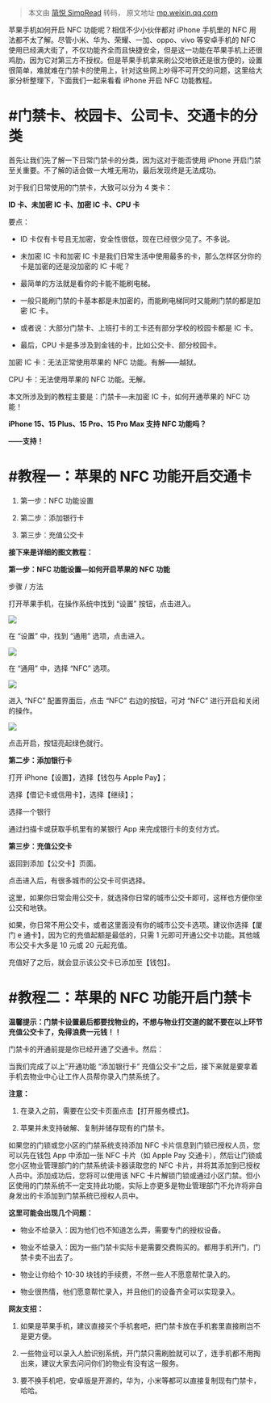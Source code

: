 > 本文由 [简悦 SimpRead](http://ksria.com/simpread/) 转码， 原文地址 [mp.weixin.qq.com](https://mp.weixin.qq.com/s?__biz=Mzg5NjIzNDA1NQ==&mid=2247488109&idx=1&sn=52a35aedd829c1411114b9fd48628fc8&chksm=c0057545f772fc53165c117fa601aa63db87dae271a4295dd077e6b4c36db36848ed0a2a16eb&scene=132&exptype=timeline_recommend_article_extendread_extendread_for_notrec#wechat_redirect)

苹果手机如何开启 NFC 功能呢？相信不少小伙伴都对 iPhone 手机里的 NFC 用法都不太了解。尽管小米、华为、荣耀、一加、oppo、vivo 等安卓手机的 NFC 使用已经满大街了，不仅功能齐全而且快捷安全，但是这一功能在苹果手机上还很鸡肋，因为它对第三方不授权。但是苹果手机拿来刷公交地铁还是很方便的，设置很简单，难就难在门禁卡的使用上，针对这些网上吵得不可开交的问题，这里给大家分析整理下，下面我们一起来看看 iPhone 开启 NFC 功能教程。

**#门禁卡、校园卡、公司卡、交通卡的分类**
=======================

首先让我们先了解一下日常门禁卡的分类，因为这对于能否使用 iPhone 开启门禁至关重要。不了解的话会做一大堆无用功，最后发现终是无法成功。

对于我们日常使用的门禁卡，大致可以分为 4 类卡：

**ID 卡、未加密 IC 卡、加密 IC 卡、CPU 卡**

要点：

*   ID 卡仅有卡号且无加密，安全性很低，现在已经很少见了。不多说。
    
*   未加密 IC 卡和加密 IC 卡是我们日常生活中使用最多的卡，那么怎样区分你的卡是加密的还是没加密的 IC 卡呢？
    
*   最简单的方法就是看你的卡能不能刷电梯。
    
*   一般只能刷门禁的卡基本都是未加密的，而能刷电梯同时又能刷门禁的都是加密 IC 卡。
    
*   或者说：大部分门禁卡、上班打卡的工卡还有部分学校的校园卡都是 IC 卡。
    
*   最后，CPU 卡是多涉及到金钱的卡，比如公交卡、部分校园卡。
    

加密 IC 卡：无法正常使用苹果的 NFC 功能。有解——越狱。

CPU 卡：无法使用苹果的 NFC 功能。无解。

本文所涉及到的教程主要是：门禁卡—未加密 IC 卡，如何开通苹果的 NFC 功能！

**iPhone 15、15 Plus、15 Pro、15 Pro Max 支持 NFC 功能吗？**

**——支持！**

**#教程一：苹果的 NFC 功能开启交通卡**
========================

1.  第一步：NFC 功能设置
    
2.  第二步：添加银行卡
    
3.  第三步：充值公交卡
    

**接下来是详细的图文教程：**

**第一步：NFC 功能设置—如何开启苹果的 NFC 功能**

步骤 / 方法

打开苹果手机，在操作系统中找到 “设置” 按钮，点击进入。

![](https://mmbiz.qpic.cn/sz_mmbiz_jpg/V8s3CJXtUdziajYlxpG2tf4KCgSGib7Cq114iamnvCZS4pn7Q3FkeHicibqTayXMWNLkcA1ibGJ109FhbA7lB3XbLDSg/640?wx_fmt=jpeg)

在 “设置” 中，找到 “通用” 选项，点击进入。

![](https://mmbiz.qpic.cn/sz_mmbiz_jpg/V8s3CJXtUdziajYlxpG2tf4KCgSGib7Cq1iaJPtHzFnSuEcBbSu0RIvUbdc00TgFBURna2MO32tGTGfw70raBJpVw/640?wx_fmt=jpeg)

在 “通用” 中，选择 “NFC” 选项。

![](https://mmbiz.qpic.cn/sz_mmbiz_jpg/V8s3CJXtUdziajYlxpG2tf4KCgSGib7Cq1YQNWhIC8K3r5SibHFtsb2FqrQB8uzvyJiakebEfgcLvojdR890QGjYCQ/640?wx_fmt=jpeg)

进入 “NFC” 配置界面后，点击 “NFC” 右边的按钮，可对 “NFC” 进行开启和关闭的操作。

![](https://mmbiz.qpic.cn/sz_mmbiz_jpg/V8s3CJXtUdziajYlxpG2tf4KCgSGib7Cq1pnwt0YibOZ7U8otWDMPTJxEk31up8YM8MCqtTNM3ejQQmtH2oUJL7dg/640?wx_fmt=jpeg)

点击开启，按钮亮起绿色就行。

**第二步：添加银行卡**

打开 iPhone【设置】，选择【钱包与 Apple Pay】；

选择【借记卡或信用卡】，选择【继续】；

选择一个银行

通过扫描卡或获取手机里有的某银行 App 来完成银行卡的支付方式。

**第三步：充值公交卡**

返回到添加【公交卡】页面。

点击进入后，有很多城市的公交卡可供选择。

这里，如果你日常会用公交卡，就选择你日常的城市公交卡即可，这样也方便你坐公交和地铁。

如果，你日常不用公交卡，或者这里面没有你的城市公交卡选项。建议你选择【厦门 e 通卡】，因为它的充值起额是最低的，只需 1 元即可开通公交卡功能。其他城市公交卡大多是 10 元或 20 元起充值。

充值好了之后，就会显示该公交卡已添加至【钱包】。

**#教程二：苹果的 NFC 功能开启门禁卡**
========================

**温馨提示：门禁卡设置最后都要找物业的，不想与物业打交道的就不要在以上环节充值公交卡了，免得浪费一元钱！！**

门禁卡的开通前提是你已经开通了交通卡。然后：

当我们完成了以上”开通功能 “添加银行卡” 充值公交卡“之后，接下来就是要拿着手机去物业中心让工作人员帮你录入门禁系统了。

**注意：**

1.  在录入之前，需要在公交卡页面点击【打开服务模式】。
    
2.  苹果并未支持破解、复制并储存现有的门禁卡。
    

如果您的门锁或您小区的门禁系统支持添加 NFC 卡片信息到门锁已授权人员，您可以先在钱包 App 中添加一张 NFC 卡片（如 Apple Pay 交通卡），然后让门锁或您小区物业管理部门的门禁系统读卡器读取您的 NFC 卡片，并将其添加到已授权人员中。添加成功后，您将可以使用该 NFC 卡片解锁门锁或通过小区门禁。但小区使用的门禁系统不一定支持此功能，实际上亦更多是物业管理部门不允许将非自身发出的卡添加到门禁系统已授权人员中。

**这里可能会出现几个问题：**

*   物业不给录入：因为他们也不知道怎么弄，需要专门的授权设备。
    
*   物业不给录入：因为一些门禁卡实际卡是需要交费购买的。都用手机开门，门禁卡卖不出去了。
    
*   物业让你给个 10-30 块钱的手续费，不然一些人不愿意帮忙录入的。
    
*   物业很热情，他们愿意帮忙录入，并且他们的设备齐全可以实现录入。
    

**网友支招：**

1.  如果是苹果手机，建议直接买个手机套吧，把门禁卡放在手机套里直接刷岂不是更方便。
    
2.  一些物业可以录入人脸识别系统，开门禁只需刷脸就可以了，连手机都不用掏出来，建议大家去问问你们的物业有没有这一服务。
    
3.  要不换手机吧，安卓版是开源的，华为，小米等都可以直接复制现有门禁卡，哈哈。
